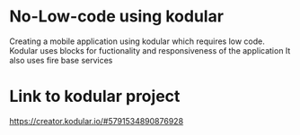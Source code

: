 # No-Low-code using kodular
Creating a mobile application using kodular which requires low code.
Kodular uses blocks for fuctionality and responsiveness of the application
It also uses fire base services 

# Link to kodular project
https://creator.kodular.io/#5791534890876928
